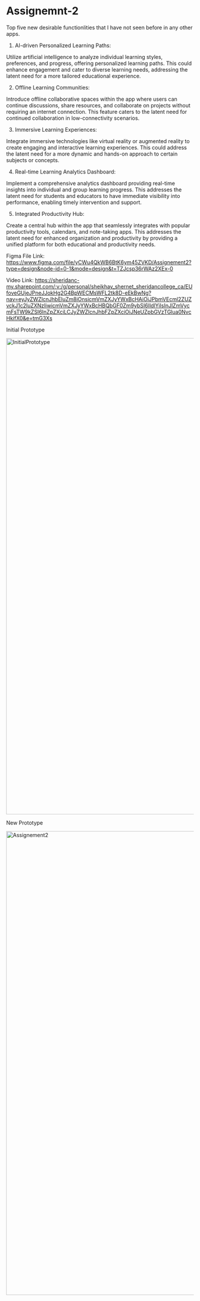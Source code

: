 # Assignemnt-2

Top five new desirable functionlities that I have not seen before in any other apps.

1) AI-driven Personalized Learning Paths:

Utilize artificial intelligence to analyze individual learning styles, preferences, and progress, offering personalized learning paths. This could enhance engagement and cater to diverse learning needs, addressing the latent need for a more tailored educational experience.

2) Offline Learning Communities:

Introduce offline collaborative spaces within the app where users can continue discussions, share resources, and collaborate on projects without requiring an internet connection. This feature caters to the latent need for continued collaboration in low-connectivity scenarios.

3) Immersive Learning Experiences:

Integrate immersive technologies like virtual reality or augmented reality to create engaging and interactive learning experiences. This could address the latent need for a more dynamic and hands-on approach to certain subjects or concepts.

4) Real-time Learning Analytics Dashboard:

Implement a comprehensive analytics dashboard providing real-time insights into individual and group learning progress. This addresses the latent need for students and educators to have immediate visibility into performance, enabling timely intervention and support.

5) Integrated Productivity Hub:

Create a central hub within the app that seamlessly integrates with popular productivity tools, calendars, and note-taking apps. This addresses the latent need for enhanced organization and productivity by providing a unified platform for both educational and productivity needs.

Figma File Link: https://www.figma.com/file/yCWu4QkWB6BtK6ym45ZVKD/Assignement2?type=design&node-id=0-1&mode=design&t=TZJcsp36rWAz2XEx-0


Video Link: https://sheridanc-my.sharepoint.com/:v:/g/personal/sheikhay_shernet_sheridancollege_ca/EUfoveGUjeJPneJJokHg2G4BpWECMsWFL2tk8D-eEkBwNg?nav=eyJyZWZlcnJhbEluZm8iOnsicmVmZXJyYWxBcHAiOiJPbmVEcml2ZUZvckJ1c2luZXNzIiwicmVmZXJyYWxBcHBQbGF0Zm9ybSI6IldlYiIsInJlZmVycmFsTW9kZSI6InZpZXciLCJyZWZlcnJhbFZpZXciOiJNeUZpbGVzTGlua0NvcHkifX0&e=tmG3Xs



Initial Prototype

<img width="1278" alt="InitialPrototype" src="https://github.com/Yusuf3838/HCI-Assignemnt-2/assets/65771269/e3d6d110-8941-4e00-a10a-4f45ae4fd102">

New Prototype

<img width="1245" alt="Assignement2" src="https://github.com/Yusuf3838/HCI-Assignemnt-2/assets/65771269/5207b6d5-a854-4589-9317-55df3dddbb33">



